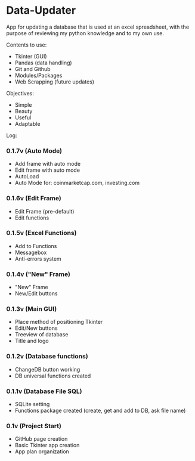 # Data-Updater

App for updating a database that is used at an excel spreadsheet, with the purpose of reviewing my python knowledge and to my own use.

Contents to use:
- Tkinter (GUI)
- Pandas (data handling)
- Git and Github
- Modules/Packages
- Web Scrapping (future updates)

Objectives:
- Simple
- Beauty
- Useful
- Adaptable

Log:

### 0.1.7v (Auto Mode)
- Add frame with auto mode
- Edit frame with auto mode
- AutoLoad
- Auto Mode for: coinmarketcap.com, investing.com

### 0.1.6v (Edit Frame)
- Edit Frame (pre-default)
- Edit functions

### 0.1.5v (Excel Functions)
- Add to Functions
- Messagebox
- Anti-errors system

### 0.1.4v ("New" Frame)
- "New" Frame
- New/Edit buttons

### 0.1.3v (Main GUI)
- Place method of positioning Tkinter
- Edit/New buttons
- Treeview of database
- Title and logo

### 0.1.2v (Database functions)
- ChangeDB button working
- DB universal functions created

### 0.1.1v (Database File SQL)
- SQLite setting
- Functions package created (create, get and add to DB, ask file name)

### 0.1v (Project Start)
- GitHub page creation
- Basic Tkinter app creation
- App plan organization
